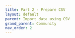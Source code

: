 ```yaml
---
title: Part 2 - Prepare CSV
layout: default
parent: Import data using CSV
grand_parent: Community
nav_order: 2
---
```

